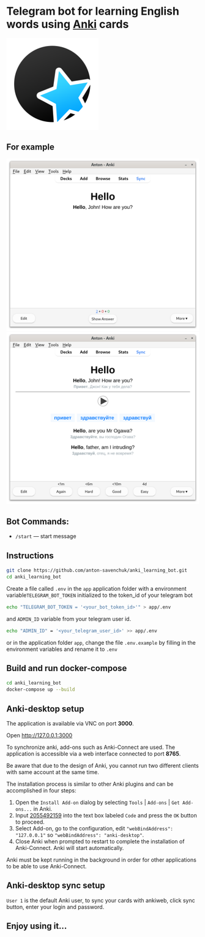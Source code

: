 # Telegram bot for learning English words using [Anki](https://apps.ankiweb.net/) cards

<a href="https://apps.ankiweb.net/"><img src="anki_logo.png" width="240" ></a>

## For example
<div align="center">
  <img src="anki_example.png" width="640" >
  <img src="anki_example_translation.png" width="640" >
</div>

## Bot Commands:

- `/start` — start message


## Instructions

```bash
git clone https://github.com/anton-savenchuk/anki_learning_bot.git
cd anki_learning_bot
```

Create a file called `.env` in the `app` application folder with a environment variable`TELEGRAM_BOT_TOKEN` initialized to the token_id of your telegram bot
```bash
echo "TELEGRAM_BOT_TOKEN = '<your_bot_token_id>'" > app/.env
```

and `ADMIN_ID` variable from your telegram user id.
```bash
echo "ADMIN_ID" = '<your_telegram_user_id>' >> app/.env
```
or in the application folder `app`, change the file `.env.example` by filling in the environment variables and rename it to `.env`


## Build and run docker-compose

```bash
cd anki_learning_bot
docker-compose up --build
```


## Anki-desktop setup

The application is available via VNC on port **3000**.

Open http://127.0.0.1:3000

To synchronize anki, add-ons such as Anki-Connect are used. The application is accessible via a web interface connected to port **8765**.

Be aware that due to the design of Anki, you cannot run two different clients with same account at the same time.

The installation process is similar to other Anki plugins and can be accomplished in four steps:

1. Open the `Install Add-on` dialog by selecting `Tools` | `Add-ons` | `Get Add-ons...` in Anki.
2. Input [2055492159](https://ankiweb.net/shared/info/2055492159) into the text box labeled `Code` and press the `OK` button to proceed.
3. Select Add-on, go to the configuration, edit `"webBindAddress": "127.0.0.1"` so `"webBindAddress": "anki-desktop"`.
4. Close Anki when prompted to restart to complete the installation of Anki-Connect. Anki will start automatically.

Anki must be kept running in the background in order for other applications to be able to use Anki-Connect.


## Anki-desktop sync setup

`User 1` is the default Anki user, to sync your cards with ankiweb, click sync button, enter your login and password.


## Enjoy using it...
